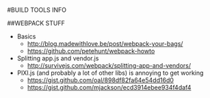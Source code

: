 #BUILD TOOLS INFO

##WEBPACK STUFF
- Basics
    + http://blog.madewithlove.be/post/webpack-your-bags/
    + https://github.com/petehunt/webpack-howto
- Splitting app.js and vendor.js
    + http://survivejs.com/webpack/splitting-app-and-vendors/
- PIXI.js (and probably a lot of other libs) is annoying to get working
    + https://gist.github.com/oal/898df82fa64e54dd16d0
    + https://gist.github.com/mjackson/ecd3914ebee934f4daf4